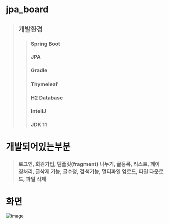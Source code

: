 # jpa_board
> ## 개발환경
>> ### Spring Boot
>> ### JPA
>> ### Gradle
>> ### Thymeleaf
>> ### H2 Database
>> ### InteliJ
>> ### JDK 11

# 개발되어있는부분
> ### 로그인, 회원가입, 템플릿(fragment) 나누기, 글등록, 리스트, 페이징처리, 글삭제 기능, 글수정, 검색기능, 멀티파일 업로드, 파일 다운로드, 파일 삭제

# 화면

![image](https://user-images.githubusercontent.com/37327676/136348332-77c7e7a3-3de5-4924-93c3-f5f95d3b392f.png)

